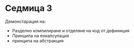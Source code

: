 # Седмица 3

Демонстарация на:

* Разделно компилиране и отделяне на код от дефиниция
* Принципа на енкапсулация
* принципа на абстракция
